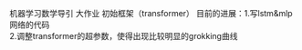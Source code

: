 机器学习数学导引 大作业 初始框架（transformer） 
目前的进展：1.写lstm&mlp网络的代码  
          2.调整transformer的超参数，使得出现比较明显的grokking曲线  


